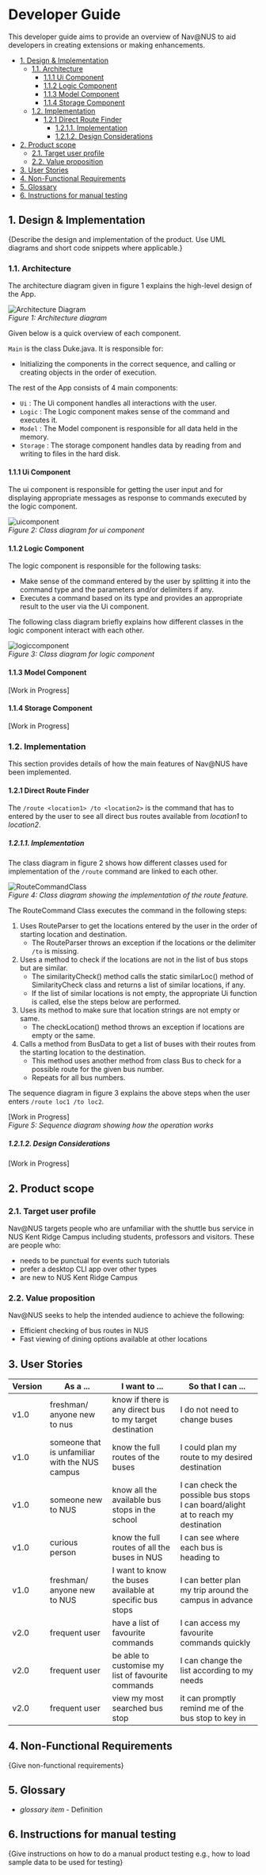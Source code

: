 # Developer Guide

This developer guide aims to provide an overview of Nav@NUS to aid developers in creating extensions or making 
enhancements.

- [1. Design & Implementation](#1-design--implementation)
  * [1.1. Architecture](#11-architecture)
    + [1.1.1 Ui Component](#111-ui-component)
    + [1.1.2 Logic Component](#112-logic-component)
    + [1.1.3 Model Component](#113-model-component)
    + [1.1.4 Storage Component](#114-storage-component) 
  * [1.2. Implementation](#12-implementation)
    + [1.2.1 Direct Route Finder](#121-direct-route-finder)
        * [1.2.1.1. Implementation](#1211-implementation)
        * [1.2.1.2. Design Considerations](#1212-design-considerations)
- [2. Product scope](#2-product-scope)
  * [2.1. Target user profile](#21-target-user-profile)
  * [2.2. Value proposition](#22-value-proposition)
- [3. User Stories](#3-user-stories)
- [4. Non-Functional Requirements](#4-non-functional-requirements)
- [5. Glossary](#5-glossary)
- [6. Instructions for manual testing](#6-instructions-for-manual-testing)

## 1. Design & Implementation

{Describe the design and implementation of the product. Use UML diagrams and short code snippets where applicable.}

### 1.1. Architecture

The architecture diagram given in figure 1 explains the high-level design of the App. 

![Architecture Diagram](Architecture.png)<br>
_Figure 1: Architecture diagram_

Given below is a quick overview of each component.

`Main` is the class Duke.java. It is responsible for:

- Initializing the components in the correct sequence, and calling or creating objects in the order of execution.

The rest of the App consists of 4 main components:

- `Ui` : The Ui component handles all interactions with the user.
- `Logic` : The Logic component makes sense of the command and executes it.
- `Model` : The Model component is responsible for all data held in the memory.
- `Storage` : The storage component handles data by reading from and writing to files in the hard disk. 

#### 1.1.1 Ui Component
The ui component is responsible for getting the user input and for displaying appropriate messages as response 
to commands executed by the logic component.

![uicomponent](UiComponent.png)<br>
_Figure 2: Class diagram for ui component_

#### 1.1.2 Logic Component
The logic component is responsible for the following tasks:
- Make sense of the command entered by the user by splitting it into the command type and the parameters and/or 
delimiters if any.
-  Executes a command based on its type and provides an appropriate result to the user via the Ui component.

The following class diagram briefly explains how different classes in the logic component interact with each other.

![logiccomponent](LogicComponent.png)<br>
_Figure 3: Class diagram for logic component_

#### 1.1.3 Model Component
[Work in Progress]

#### 1.1.4 Storage Component
[Work in Progress]

### 1.2. Implementation
This section provides details of how the main features of Nav@NUS have been implemented.

#### 1.2.1 Direct Route Finder

The `/route <location1> /to <location2>` is the command that has to entered by the user to see all direct bus routes 
available from *location1* to *location2*.

##### 1.2.1.1. Implementation

The class diagram in figure 2 shows how different classes used for implementation of the `/route` command are linked to
each other. 

![RouteCommandClass](RouteCommandClass.png)<br>
_Figure 4: Class diagram showing the implementation of the route feature._

The RouteCommand Class executes the command in the following steps:
1. Uses RouteParser to get the locations entered by the user in the order of starting location and destination.
    - The RouteParser throws an exception if the locations or the delimiter `/to` is missing.
3. Uses a method to check if the locations are not in the list of bus stops but are similar.
    - The similarityCheck() method calls the static similarLoc() method of SimilarityCheck class and returns a list of 
    similar locations, if any.
    - If the list of similar locations is not empty, the appropriate Ui function is called, else the steps below are 
    performed.
2. Uses its method to make sure that location strings are not empty or same.
    - The checkLocation() method throws an exception if locations are empty or the same.
3. Calls a method from BusData to get a list of buses with their routes from the starting location to the destination.
   - This method uses another method from class Bus to check for a possible route for the given bus number.
   - Repeats for all bus numbers.

The sequence diagram in figure 3 explains the above steps when the user enters `/route loc1 /to loc2`.

[Work in Progress]<br>
_Figure 5: Sequence diagram showing how the operation works_

##### 1.2.1.2. Design Considerations

[Work in Progress]

## 2. Product scope

### 2.1. Target user profile
Nav@NUS targets people who are unfamiliar with the shuttle bus service in NUS Kent Ridge Campus 
including students, professors and visitors.
These are people who:
 - needs to be punctual for events such tutorials
 - prefer a desktop CLI app over other types
 - are new to NUS Kent Ridge Campus
  
### 2.2. Value proposition
Nav@NUS seeks to help the intended audience to achieve the following:
 - Efficient checking of bus routes in NUS
 - Fast viewing of dining options available at other locations

## 3. User Stories

|Version| As a ... | I want to ... | So that I can ...|
|--------|----------|---------------|------------------|
|v1.0|freshman/ anyone new to nus|know if there is any direct bus to my target destination|I do not need to change buses|
|v1.0|someone that is unfamiliar with the NUS campus|know the full routes of the buses|I could plan my route to my desired destination|
|v1.0|someone new to NUS|know all the available bus stops in the school|I can check the possible bus stops I can board/alight at to reach my destination|
|v1.0|curious person|know the full routes of all the buses in NUS|I can see where each bus is heading to|
|v1.0|freshman/ anyone new to NUS|I want to know the buses available at specific bus stops|I can better plan my trip around the campus in advance|
|v2.0|frequent user|have a list of favourite commands|I can access my favourite commands quickly|
|v2.0|frequent user|be able to customise my list of favourite commands|I can change the list according to my needs|
|v2.0|frequent user|view my most searched bus stop|it can promptly remind me of the bus stop to key in|

## 4. Non-Functional Requirements

{Give non-functional requirements}

## 5. Glossary

* *glossary item* - Definition

## 6. Instructions for manual testing

{Give instructions on how to do a manual product testing e.g., how to load sample data to be used for testing}
